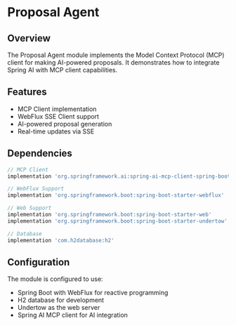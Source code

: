 # Proposal Agent

## Overview

The Proposal Agent module implements the Model Context Protocol (MCP) client for making AI-powered proposals. It demonstrates how to integrate Spring AI with MCP client capabilities.

## Features

- MCP Client implementation
- WebFlux SSE Client support
- AI-powered proposal generation
- Real-time updates via SSE

## Dependencies

```gradle
// MCP Client
implementation 'org.springframework.ai:spring-ai-mcp-client-spring-boot-starter'

// WebFlux Support
implementation 'org.springframework.boot:spring-boot-starter-webflux'

// Web Support
implementation 'org.springframework.boot:spring-boot-starter-web'
implementation 'org.springframework.boot:spring-boot-starter-undertow'

// Database
implementation 'com.h2database:h2'
```

## Configuration

The module is configured to use:

- Spring Boot with WebFlux for reactive programming
- H2 database for development
- Undertow as the web server
- Spring AI MCP client for AI integration
